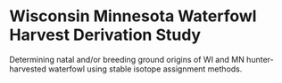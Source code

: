 Wisconsin Minnesota Waterfowl Harvest Derivation Study
=============
 Determining natal and/or breeding ground origins of WI and MN hunter-harvested waterfowl using stable isotope assignment methods.
